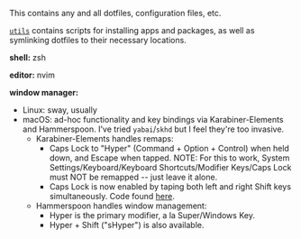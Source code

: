 This contains any and all dotfiles, configuration files, etc.

[`utils`](./utils) contains scripts for installing apps and packages, as well as symlinking dotfiles to their necessary locations.

**shell:** zsh

**editor:** nvim

**window manager:**
- Linux: sway, usually
- macOS: ad-hoc functionality and key bindings via Karabiner-Elements and Hammerspoon. I've tried `yabai`/`skhd` but I feel they're too invasive.
    - Karabiner-Elements handles remaps:
        - Caps Lock to "Hyper" (Command + Option + Control) when held down, and Escape when tapped. NOTE: For this to work, System Settings/Keyboard/Keyboard Shortcuts/Modifier Keys/Caps Lock must NOT be remapped -- just leave it alone.
        - Caps Lock is now enabled by taping both left and right Shift keys simultaneously. Code found [here](https://github.com/pqrs-org/Karabiner-Elements/issues/1233).
    - Hammerspoon handles window management:
        - Hyper is the primary modifier, a la Super/Windows Key.
        - Hyper + Shift ("sHyper") is also available.
